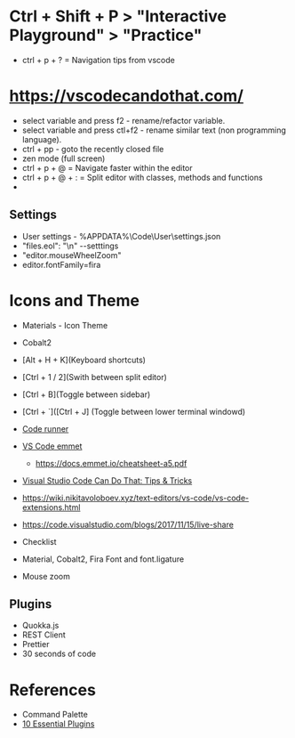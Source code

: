 # Ctrl + Shift + P > "Interactive Playground" > "Practice"
* ctrl + p + ?   = Navigation tips from vscode
# https://vscodecandothat.com/



* select variable and press f2 - rename/refactor variable. 
* select variable and press ctl+f2 - rename similar text (non programming language).
* ctrl + pp - goto the recently closed file
* zen mode (full screen)
* ctrl + p + @   = Navigate faster within the editor
* ctrl + p + @ + :   = Split editor with classes, methods and functions
* 

## Settings
* User settings - %APPDATA%\Code\User\settings.json
*  "files.eol": "\n" --setttings
* "editor.mouseWheelZoom"
* editor.fontFamily=fira

# Icons and Theme
* Materials - Icon Theme
* Cobalt2

* [Alt + H + K](Keyboard shortcuts)
* [Ctrl + 1 / 2](Swith between split editor)
* [Ctrl + B](Toggle between sidebar)
* [Ctrl + `]([Ctrl + J] (Toggle between lower terminal windowd)
 

* [Code runner](https://github.com/formulahendry/vscode-code-runner)
* [VS Code emmet](https://code.visualstudio.com/docs/editor/emmet)


  * https://docs.emmet.io/cheatsheet-a5.pdf
* [Visual Studio Code Can Do That: Tips & Tricks](https://www.youtube.com/watch?v=OOG3xcUQY5k)
* https://wiki.nikitavoloboev.xyz/text-editors/vs-code/vs-code-extensions.html
* https://code.visualstudio.com/blogs/2017/11/15/live-share

* Checklist
* Material, Cobalt2, Fira Font and font.ligature
* Mouse zoom

## Plugins
* Quokka.js
* REST Client
* Prettier
* 30 seconds of code

# References
* Command Palette
* [10 Essential Plugins](https://hackernoon.com/10-essential-vs-code-extensions-for-javascript-developers-in-2019-e8320e3f421e)